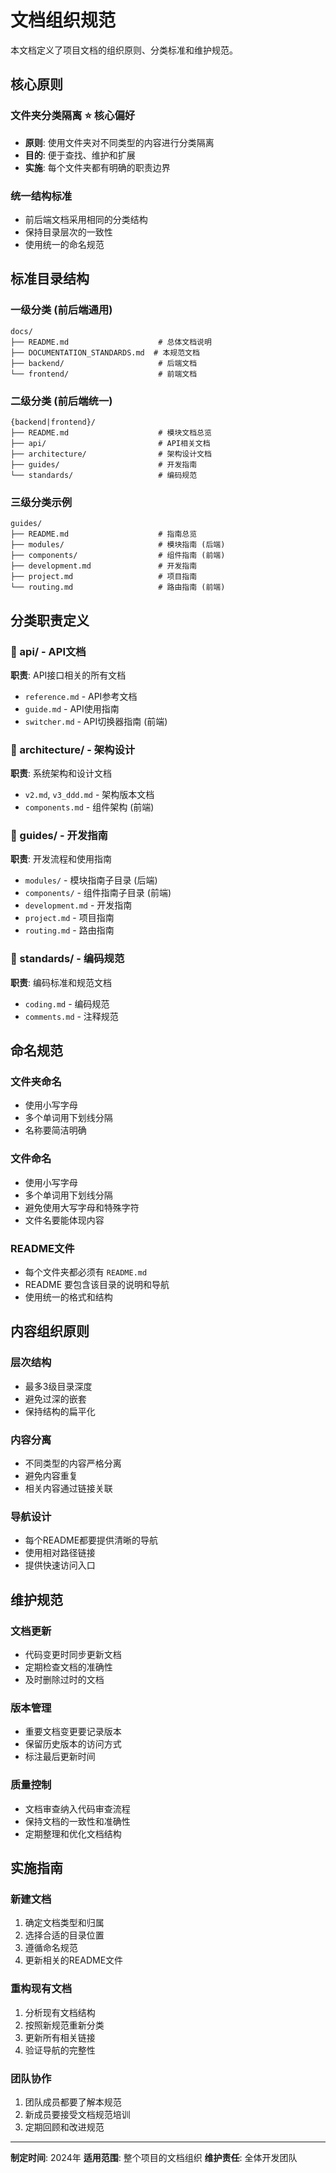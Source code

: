 # 文档组织规范

本文档定义了项目文档的组织原则、分类标准和维护规范。

## 核心原则

### 文件夹分类隔离 ⭐ **核心偏好**
- **原则**: 使用文件夹对不同类型的内容进行分类隔离
- **目的**: 便于查找、维护和扩展
- **实施**: 每个文件夹都有明确的职责边界

### 统一结构标准
- 前后端文档采用相同的分类结构
- 保持目录层次的一致性
- 使用统一的命名规范

## 标准目录结构

### 一级分类 (前后端通用)
```
docs/
├── README.md                    # 总体文档说明
├── DOCUMENTATION_STANDARDS.md  # 本规范文档
├── backend/                     # 后端文档
└── frontend/                    # 前端文档
```

### 二级分类 (前后端统一)
```
{backend|frontend}/
├── README.md                    # 模块文档总览
├── api/                         # API相关文档
├── architecture/                # 架构设计文档
├── guides/                      # 开发指南
└── standards/                   # 编码规范
```

### 三级分类示例
```
guides/
├── README.md                    # 指南总览
├── modules/                     # 模块指南 (后端)
├── components/                  # 组件指南 (前端)
├── development.md               # 开发指南
├── project.md                   # 项目指南
└── routing.md                   # 路由指南 (前端)
```

## 分类职责定义

### 📁 api/ - API文档
**职责**: API接口相关的所有文档
- `reference.md` - API参考文档
- `guide.md` - API使用指南
- `switcher.md` - API切换器指南 (前端)

### 📁 architecture/ - 架构设计
**职责**: 系统架构和设计文档
- `v2.md`, `v3_ddd.md` - 架构版本文档
- `components.md` - 组件架构 (前端)

### 📁 guides/ - 开发指南
**职责**: 开发流程和使用指南
- `modules/` - 模块指南子目录 (后端)
- `components/` - 组件指南子目录 (前端)
- `development.md` - 开发指南
- `project.md` - 项目指南
- `routing.md` - 路由指南

### 📁 standards/ - 编码规范
**职责**: 编码标准和规范文档
- `coding.md` - 编码规范
- `comments.md` - 注释规范

## 命名规范

### 文件夹命名
- 使用小写字母
- 多个单词用下划线分隔
- 名称要简洁明确

### 文件命名
- 使用小写字母
- 多个单词用下划线分隔
- 避免使用大写字母和特殊字符
- 文件名要能体现内容

### README文件
- 每个文件夹都必须有 `README.md`
- README 要包含该目录的说明和导航
- 使用统一的格式和结构

## 内容组织原则

### 层次结构
- 最多3级目录深度
- 避免过深的嵌套
- 保持结构的扁平化

### 内容分离
- 不同类型的内容严格分离
- 避免内容重复
- 相关内容通过链接关联

### 导航设计
- 每个README都要提供清晰的导航
- 使用相对路径链接
- 提供快速访问入口

## 维护规范

### 文档更新
- 代码变更时同步更新文档
- 定期检查文档的准确性
- 及时删除过时的文档

### 版本管理
- 重要文档变更要记录版本
- 保留历史版本的访问方式
- 标注最后更新时间

### 质量控制
- 文档审查纳入代码审查流程
- 保持文档的一致性和准确性
- 定期整理和优化文档结构

## 实施指南

### 新建文档
1. 确定文档类型和归属
2. 选择合适的目录位置
3. 遵循命名规范
4. 更新相关的README文件

### 重构现有文档
1. 分析现有文档结构
2. 按照新规范重新分类
3. 更新所有相关链接
4. 验证导航的完整性

### 团队协作
1. 团队成员都要了解本规范
2. 新成员要接受文档规范培训
3. 定期回顾和改进规范

---

**制定时间**: 2024年
**适用范围**: 整个项目的文档组织
**维护责任**: 全体开发团队